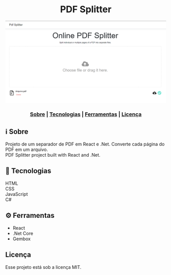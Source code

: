 <h1 align="center">
   <span>PDF Splitter</span>
</h1>
 <p align="center"> 
    <img src="screen_pdf.png" alt="screen">
 </p>

<h3 align="center">  
  <a href="#information_source-sobre">Sobre</a> |
  <a href="#rocket-tecnologias">Tecnologias</a> |  
  <a href="#gear-ferramentas">Ferramentas</a> |
  <a href="#licença">Licença</a> 
</h3>

## :information_source: Sobre

Projeto de um separador de PDF em React e .Net. Converte cada página do PDF em um arquivo. <br>
PDF Splitter project built with React and .Net. 

## :rocket: Tecnologias

HTML<br>
CSS<br>
JavaScript<br>
C#

## :gear: Ferramentas

- React 
- .Net Core
- Gembox

## Licença
Esse projeto está sob a licença MIT.
